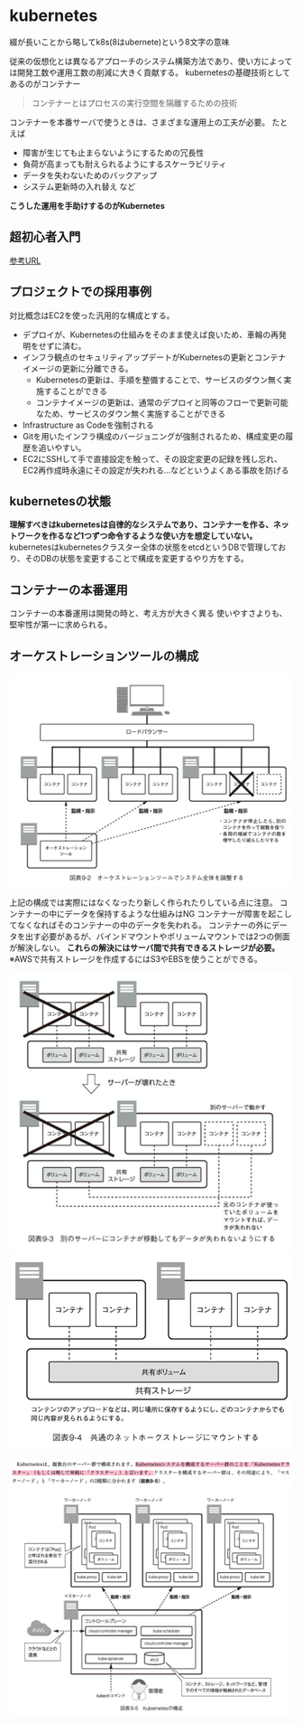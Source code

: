 # kubernetes

綴が長いことから略してk8s(8はubernete)という8文字の意味

従来の仮想化とは異なるアプローチのシステム構築方法であり、使い方によっては開発工数や運用工数の削減に大きく貢献する。
kubernetesの基礎技術としてあるのがコンテナー

>コンテナーとはプロセスの実行空間を隔離するための技術

コンテナーを本番サーバで使うときは、さまざまな運用上の工夫が必要。
たとえば
- 障害が生じても止まらないようにするための冗長性
- 負荷が高まっても耐えられるようにするスケーラビリティ
- データを失わないためのバックアップ
- システム更新時の入れ替え
など

**こうした運用を手助けするのがKubernetes**

## 超初心者入門
[参考URL](https://tech-lab.sios.jp/archives/29650)

## プロジェクトでの採用事例

対比概念はEC2を使った汎用的な構成とする。
- デプロイが、Kubernetesの仕組みをそのまま使えば良いため、車輪の再発明をせずに済む。
- インフラ観点のセキュリティアップデートがKubernetesの更新とコンテナイメージの更新に分離できる。
  - Kubernetesの更新は、手順を整備することで、サービスのダウン無く実施することができる
  - コンテナイメージの更新は、通常のデプロイと同等のフローで更新可能なため、サービスのダウン無く実施することができる
- Infrastructure as Codeを強制される
- Gitを用いたインフラ構成のバージョニングが強制されるため、構成変更の履歴を追いやすい。
- EC2にSSHして手で直接設定を触って、その設定変更の記録を残し忘れ、 EC2再作成時永遠にその設定が失われる…などというよくある事故を防げる



## kubernetesの状態

**理解すべきはkubernetesは自律的なシステムであり、コンテナーを作る、ネットワークを作るなど1つずつ命令するような使い方を想定していない。**
kubernetesはkubernetesクラスター全体の状態をetcdというDBで管理しており、そのDBの状態を変更することで構成を変更するやり方をする。

## コンテナーの本番運用

コンテナーの本番運用は開発の時と、考え方が大きく異る
使いやすさよりも、堅牢性が第一に求められる。

## オーケストレーションツールの構成

![参考URL](image/オーケストレーション.png)

上記の構成では実際にはなくなったり新しく作られたりしている点に注意。
コンテナーの中にデータを保持するような仕組みはNG
コンテナーが障害を起こしてなくなればそのコンテナーの中のデータを失われる。
コンテナーの外にデータを出す必要があるが、バインドマウントやボリュームマウントでは2つの側面が解決しない。
**これらの解決にはサーバ間で共有できるストレージが必要。**
※AWSで共有ストレージを作成するにはS3やEBSを使うことができる。

![別のサーバにコンテナーが移動してもデータが失われないようにする](image/別サーバ.png)
![共通のネットワークストレージにマウントする](image/共通.png)

![kubernetesの構成](image/構成.png)
